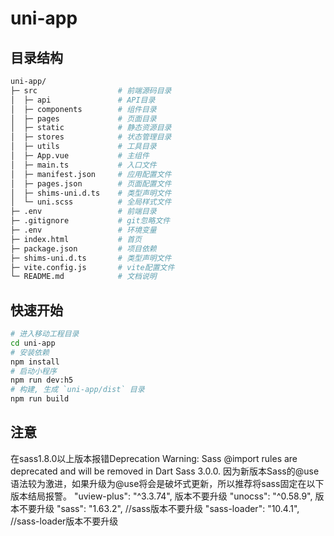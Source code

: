 # uni-app

## 目录结构

```sh
uni-app/
├─ src                  # 前端源码目录
│  ├─ api               # API目录
│  ├─ components        # 组件目录
│  ├─ pages             # 页面目录
│  ├─ static            # 静态资源目录
│  ├─ stores            # 状态管理目录
│  ├─ utils             # 工具目录
│  ├─ App.vue           # 主组件
│  ├─ main.ts           # 入口文件
│  ├─ manifest.json     # 应用配置文件
│  ├─ pages.json        # 页面配置文件
│  ├─ shims-uni.d.ts    # 类型声明文件
│  └─ uni.scss          # 全局样式文件
├─ .env                 # 前端目录
├─ .gitignore           # git忽略文件
├─ .env                 # 环境变量
├─ index.html           # 首页
├─ package.json         # 项目依赖
├─ shims-uni.d.ts       # 类型声明文件
├─ vite.config.js       # vite配置文件
└─ README.md            # 文档说明
```

## 快速开始

```sh
# 进入移动工程目录
cd uni-app
# 安装依赖
npm install
# 启动小程序
npm run dev:h5
# 构建, 生成 `uni-app/dist` 目录
npm run build
```


## 注意

在sass1.8.0以上版本报错Deprecation Warning: Sass @import rules are deprecated and will be removed in Dart Sass 3.0.0. 因为新版本Sass的@use语法较为激进，如果升级为@use将会是破坏式更新，所以推荐将sass固定在以下版本结局报警。
"uview-plus": "^3.3.74", 版本不要升级
"unocss": "^0.58.9", 版本不要升级
"sass": "1.63.2",    //sass版本不要升级
"sass-loader": "10.4.1",  //sass-loader版本不要升级
